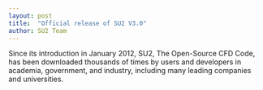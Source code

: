 ```yaml
---
layout: post
title:  "Official release of SU2 V3.0"
author: SU2 Team
---
```


Since its introduction in January 2012, SU2, The Open-Source CFD Code, has been downloaded thousands of times by users and developers in academia, government, and industry, including many leading companies and universities. 
